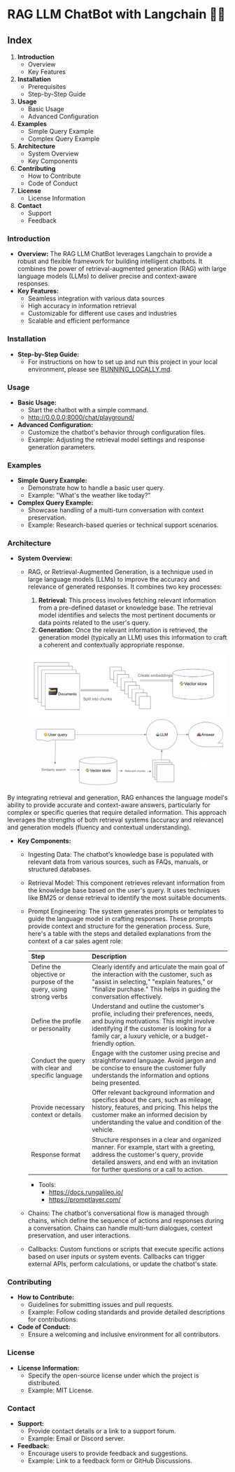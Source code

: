 # RAG LLM ChatBot with Langchain 🦜️🔗 

## Index

1. **Introduction**
   - Overview
   - Key Features
2. **Installation**
   - Prerequisites
   - Step-by-Step Guide
3. **Usage**
   - Basic Usage
   - Advanced Configuration
4. **Examples**
   - Simple Query Example
   - Complex Query Example
5. **Architecture**
   - System Overview
   - Key Components
6. **Contributing**
   - How to Contribute
   - Code of Conduct
7. **License**
   - License Information
8. **Contact**
   - Support
   - Feedback


### Introduction
- **Overview:** The RAG LLM ChatBot leverages Langchain to provide a robust and flexible framework for building intelligent chatbots. It combines the power of retrieval-augmented generation (RAG) with large language models (LLMs) to deliver precise and context-aware responses.
- **Key Features:** 
  - Seamless integration with various data sources
  - High accuracy in information retrieval
  - Customizable for different use cases and industries
  - Scalable and efficient performance

### Installation
- **Step-by-Step Guide:** 
  - For instructions on how to set up and run this project in your local environment, please see [RUNNING_LOCALLY.md](RUNNING_LOCALLY.md).

### Usage
- **Basic Usage:** 
  - Start the chatbot with a simple command.
  - http://0.0.0.0:8000/chat/playground/
- **Advanced Configuration:** 
  - Customize the chatbot's behavior through configuration files.
  - Example: Adjusting the retrieval model settings and response generation parameters.

### Examples
- **Simple Query Example:** 
  - Demonstrate how to handle a basic user query.
  - Example: "What's the weather like today?"
- **Complex Query Example:** 
  - Showcase handling of a multi-turn conversation with context preservation.
  - Example: Research-based queries or technical support scenarios.

### Architecture
- **System Overview:** 
  - RAG, or Retrieval-Augmented Generation, is a technique used in large language models (LLMs) to improve the accuracy and relevance of generated responses. It combines two key processes:
    1. **Retrieval:** This process involves fetching relevant information from a pre-defined dataset or knowledge base. The retrieval model identifies and selects the most pertinent documents or data points related to the user's query.
    2. **Generation:** Once the relevant information is retrieved, the generation model (typically an LLM) uses this information to craft a coherent and contextually appropriate response.

    ![Image Description](assets/images/chunks.png)
    ![Image Description](assets/images/llm.png)

By integrating retrieval and generation, RAG enhances the language model's ability to provide accurate and context-aware answers, particularly for complex or specific queries that require detailed information. This approach leverages the strengths of both retrieval systems (accuracy and relevance) and generation models (fluency and contextual understanding).
  
- **Key Components:** 
  - Ingesting Data: The chatbot's knowledge base is populated with relevant data from various sources, such as FAQs, manuals, or structured databases.
  - Retrieval Model: This component retrieves relevant information from the knowledge base based on the user's query. It uses techniques like BM25 or dense retrieval to identify the most suitable documents.
  - Prompt Engineering: The system generates prompts or templates to guide the language model in crafting responses. These prompts provide context and structure for the generation process.
    Sure, here's a table with the steps and detailed explanations from the context of a car sales agent role:
    
    | **Step**                                 | **Description**                                                                                                                    |
    |------------------------------------------|------------------------------------------------------------------------------------------------------------------------------------|
    | Define the objective or purpose of the query, using strong verbs | Clearly identify and articulate the main goal of the interaction with the customer, such as "assist in selecting," "explain features," or "finalize purchase." This helps in guiding the conversation effectively. |
    | Define the profile or personality         | Understand and outline the customer's profile, including their preferences, needs, and buying motivations. This might involve identifying if the customer is looking for a family car, a luxury vehicle, or a budget-friendly option. |
    | Conduct the query with clear and specific language | Engage with the customer using precise and straightforward language. Avoid jargon and be concise to ensure the customer fully understands the information and options being presented. |
    | Provide necessary context or details      | Offer relevant background information and specifics about the cars, such as mileage, history, features, and pricing. This helps the customer make an informed decision by understanding the value and condition of the vehicle. |
    | Response format                           | Structure responses in a clear and organized manner. For example, start with a greeting, address the customer's query, provide detailed answers, and end with an invitation for further questions or a call to action. |
    - Tools:
      - https://docs.rungalileo.io/
      - https://promptlayer.com/
  - Chains: The chatbot's conversational flow is managed through chains, which define the sequence of actions and responses during a conversation. Chains can handle multi-turn dialogues, context preservation, and user interactions.
  - Callbacks: Custom functions or scripts that execute specific actions based on user inputs or system events. Callbacks can trigger external APIs, perform calculations, or update the chatbot's state.

### Contributing
- **How to Contribute:** 
  - Guidelines for submitting issues and pull requests.
  - Example: Follow coding standards and provide detailed descriptions for contributions.
- **Code of Conduct:** 
  - Ensure a welcoming and inclusive environment for all contributors.

### License
- **License Information:** 
  - Specify the open-source license under which the project is distributed.
  - Example: MIT License.

### Contact
- **Support:** 
  - Provide contact details or a link to a support forum.
  - Example: Email or Discord server.
- **Feedback:** 
  - Encourage users to provide feedback and suggestions.
  - Example: Link to a feedback form or GitHub Discussions.

